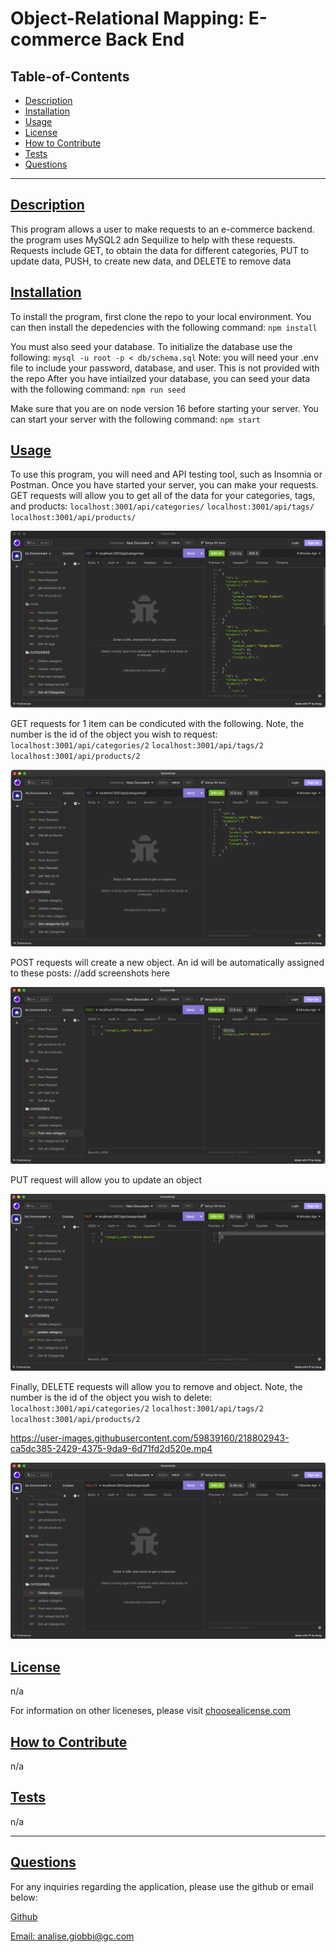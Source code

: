 
  # Object-Relational Mapping: E-commerce Back End

  

  ## Table-of-Contents
  - [Description](#description)
  - [Installation](#installation)
  - [Usage](#usage)
  - [License](#license)
  - [How to Contribute](#how-to-contribute)
  - [Tests](#tests)
  - [Questions](#questions)

  ---

  ## [Description](#table-of-contents)
  This program allows a user to make requests to an e-commerce backend. the program uses MySQL2 adn Sequilize to help with these requests. 
  Requests include GET, to obtain the data for different categories, PUT to update data, PUSH, to create new data, and DELETE to remove data

  ## [Installation](#table-of-contents)
  To install the program, first clone the repo to your local environment. You can then install the depedencies with the following command:
  `npm install`

  You must also seed your database. To initialize the database use the following: 
  `mysql -u root -p < db/schema.sql`
  Note: you will need your .env file to include your password, database, and user. This is not provided with the repo
  After you have intiailzed your database, you can seed your data with the following command:
  `npm run seed`

  Make sure that you are on node version 16 before starting your server. You can start your server with the following command:
  `npm start`


  ## [Usage](#table-of-contents)
  To use this program, you will need and API testing tool, such as Insomnia or Postman. Once you have started your server, you can make your requests. 
  GET requests will allow you to get all of the data for your categories, tags, and products:
  `localhost:3001/api/categories/`
  `localhost:3001/api/tags/`
  `localhost:3001/api/products/`

  ![Get all](./Assets/Screen%20Shot%202023-02-14%20at%2011.46.51%20AM.png)

  GET requests for 1 item can be condicuted with the following. Note, the number is the id of the object you wish to request:
  `localhost:3001/api/categories/2`
  `localhost:3001/api/tags/2`
  `localhost:3001/api/products/2`

  ![Get one](./Assets/Screen%20Shot%202023-02-14%20at%2011.47.04%20AM.png)

  POST requests will create a new object. An id will be automatically assigned to these posts:
  //add screenshots here

  ![Post request](./Assets/Screen%20Shot%202023-02-14%20at%2011.47.19%20AM.png)

  PUT request will allow you to update an object

  ![Put request](./Assets/Screen%20Shot%202023-02-14%20at%2011.47.31%20AM.png)

  Finally, DELETE requests will allow you to remove and object. Note, the number is the id of the object you wish to delete:
  `localhost:3001/api/categories/2`
  `localhost:3001/api/tags/2`
  `localhost:3001/api/products/2`
  
  
https://user-images.githubusercontent.com/59839160/218802943-ca5dc385-2429-4375-9da9-6d71fd2d520e.mp4

  ![Delete Request](./Assets/Screen%20Shot%202023-02-14%20at%2011.47.42%20AM.png)


  ## [License](#table-of-contents)
  n/a

  For information on other liceneses, please visit
  [choosealicense.com](https://choosealicense.com/)

  ## [How to Contribute](#table-of-contents)
  n/a

  ## [Tests](#table-of-contents)
   n/a

   ---
  ## [Questions](#table-of-contents)
  For any inquiries regarding the application, please use the github or email below: 

  [Github](http://github.com/analisegiobbi3)

  [Email: analise.giobbi@gc.com](mailto:analise.giobbi@gc.com)

